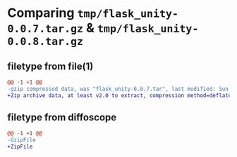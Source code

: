 # Comparing `tmp/flask_unity-0.0.7.tar.gz` & `tmp/flask_unity-0.0.8.tar.gz`

## filetype from file(1)

```diff
@@ -1 +1 @@
-gzip compressed data, was "flask_unity-0.0.7.tar", last modified: Sun Aug  6 23:07:07 2023, max compression
+Zip archive data, at least v2.0 to extract, compression method=deflate
```

## filetype from diffoscope

```diff
@@ -1 +1 @@
-GzipFile
+ZipFile
```

